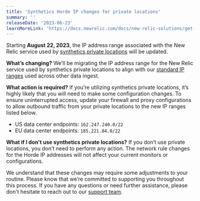 ```yaml
---
title: 'Synthetics Horde IP changes for private locations'
summary: ''
releaseDate: '2023-06-23'
learnMoreLink: 'https://docs.newrelic.com/docs/new-relic-solutions/get-started/networks/#synthetics' 
---
```


Starting **August 22, 2023**, the IP address range associated with the New Relic service used by [synthetics private locations](https://docs.newrelic.com/docs/new-relic-solutions/get-started/networks/#synthetics) will be updated.

**What’s changing?**
We’ll be migrating the IP address range for the New Relic service used by synthetics private locations to align with our [standard IP ranges](https://docs.newrelic.com/docs/new-relic-solutions/get-started/networks/#ingest-blocks) used across other data ingest.

**What action is required?**
If you’re utilizing synthetics private locations, it’s highly likely that you will need to make some configuration changes. To ensure uninterrupted access, update your firewall and proxy configurations to allow outbound traffic from your private locations to the new IP ranges listed below.

* US data center endpoints: ```162.247.240.0/22```
* EU data center endpoints: ```185.221.84.0/22```

**What if I don't use synthetics private locations?**
If you don’t use private locations, you don’t need to perform any action. The network rule changes for the Horde IP addresses will not affect your current monitors or configurations.

We understand that these changes may require some adjustments to your routine. Please know that we’re committed to supporting you throughout this process. If you have any questions or need further assistance, please don't hesitate to reach out to our [support team](https://support.newrelic.com/s/).
